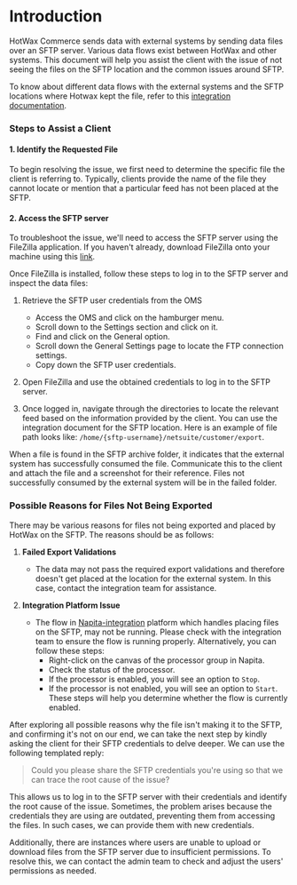 
# Introduction
HotWax Commerce sends data with external systems by sending data files over an SFTP server. Various data flows exist between HotWax and other systems. This document will help you assist the client with the issue of not seeing the files on the SFTP location and the common issues around SFTP.

To know about different data flows with the external systems and the SFTP locations where Hotwax kept the file, refer to this [integration documentation](https://docs.hotwax.co/integration-resources/v/netsuite-integration/supported-integrations/salesorder/orderapproval).

### Steps to Assist a Client 

#### 1. Identify the Requested File
To begin resolving the issue, we first need to determine the specific file the client is referring to. Typically, clients provide the name of the file they cannot locate or mention that a particular feed has not been placed at the SFTP. 

#### 2. Access the SFTP server
To troubleshoot the issue, we'll need to access the SFTP server using the FileZilla application. If you haven't already, download FileZilla onto your machine using this [link](https://filezilla-project.org/).

Once FileZilla is installed, follow these steps to log in to the SFTP server and inspect the data files:

1. Retrieve the SFTP user credentials from the OMS 
   - Access the OMS and click on the hamburger menu.
   - Scroll down to the Settings section and click on it.
   - Find and click on the General option.
   - Scroll down the General Settings page to locate the FTP connection settings.
   - Copy down the SFTP user credentials.

2. Open FileZilla and use the obtained credentials to log in to the SFTP server.

3. Once logged in, navigate through the directories to locate the relevant feed based on the information provided by the client. You can use the integration document for the SFTP location. Here is an example of file path looks like: `/home/{sftp-username}/netsuite/customer/export`.

When a file is found in the SFTP archive folder, it indicates that the external system has successfully consumed the file. Communicate this to the client and attach the file and a screenshot for their reference. Files not successfully consumed by the external system will be in the failed folder.

### Possible Reasons for Files Not Being Exported

There may be various reasons for files not being exported and placed by HotWax on the SFTP. The reasons should be as follows:

1. **Failed Export Validations**
   - The data may not pass the required export validations and therefore doesn't get placed at the location for the external system. In this case, contact the integration team for assistance.

2. **Integration Platform Issue**
   - The flow in [Napita-integration](https://docs.hotwax.co/deployment-and-configurations/v/napita) platform which handles placing files on the SFTP, may not be running. Please check with the integration team to ensure the flow is running properly. Alternatively, you can follow these steps:
     - Right-click on the canvas of the processor group in Napita.
     - Check the status of the processor.
     - If the processor is enabled, you will see an option to `Stop`.
     - If the processor is not enabled, you will see an option to `Start`.
     These steps will help you determine whether the flow is currently enabled. 

After exploring all possible reasons why the file isn't making it to the SFTP, and confirming it's not on our end, we can take the next step by kindly asking the client for their SFTP credentials to delve deeper. We can use the following templated reply:

> Could you please share the SFTP credentials you're using so that we can trace the root cause of the issue?

This allows us to log in to the SFTP server with their credentials and identify the root cause of the issue. Sometimes, the problem arises because the credentials they are using are outdated, preventing them from accessing the files. In such cases, we can provide them with new credentials.

Additionally, there are instances where users are unable to upload or download files from the SFTP server due to insufficient permissions. To resolve this, we can contact the admin team to check and adjust the users' permissions as needed.
